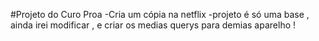 #Projeto do Curo Proa 
-Cria um cópia na netflix 
-projeto é só uma base , ainda irei modificar , e criar os medias querys para demias aparelho !
